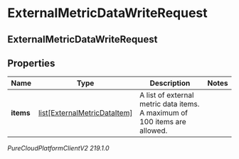# ExternalMetricDataWriteRequest

## ExternalMetricDataWriteRequest

## Properties

|Name | Type | Description | Notes|
|------------ | ------------- | ------------- | -------------|
| **items** | [list[ExternalMetricDataItem]](ExternalMetricDataItem) | A list of external metric data items. A maximum of 100 items are allowed. | |



_PureCloudPlatformClientV2 219.1.0_

